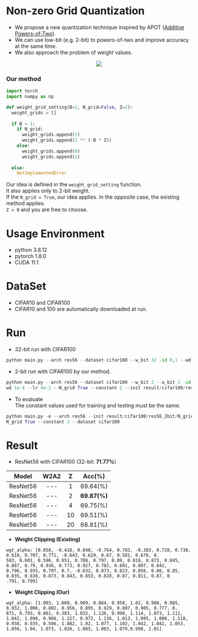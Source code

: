 # Non-zero Grid Quantization
* We propose a new quantization technique inspired by APOT ([Additive Powers-of-Two](https://arxiv.org/pdf/1909.13144.pdf)).  
* We can use low-bit (e.g. 2-bit) to powers-of-two and improve accuracy at the same time.  
* We also approach the problem of weight values.

<p align="center">
<img src="https://user-images.githubusercontent.com/51831143/185300574-94f63f11-891d-4d22-9036-bb2fae4311f0.png">
</p>

### Our method
```python
import torch
import numpy as np

def weight_grid_setting(B=2, N_grid=False, Z=2):
  weight_grids = []
  
  if B = 1:
    if N_grid:
      weight_grids.append(1)
      weight_grids.append(2 ** (-B * Z))
    else:
      weight_grids.append(0)
      weight_grids.append(1)
      
  else:
    NotImplementedError
```
Our idea is defined in the ```weight_grid_setting``` function.  
It also applies only to 2-bit weight.   
If the ```N_grid = True```, our idea applies. In the opposite case, the existing method applies.  
```Z > 0``` and you are free to choose.

# Usage Environment
* python 3.8.12
* pytorch 1.8.0
* CUDA 11.1

# DataSet
* CIFAR10 and CIFAR100
* CIFAR10 and 100 are automatically downloaded at run.


# Run
* 32-bit run with CIFAR100
```python 
python main.py --arch res56 --dataset cifar100 --w_bit 32 -id 0,1 --wd 1e-4
```

* 2-bit run with CIFAR100 by our method.
```python
python main.py --arch res56 --dataset cifar100 --w_bit 2 --a_bit 2 -id 0,1 --
wd 1e-4 --lr 4e-2 --N_grid True --constant 2 --init result/cifar100/res56_32bit/model_best.pth.tar
```

* To evaluate  
The constant values used for training and testing must be the same.
```python
python main.py -e --arch res56 --init result/cifar100/res56_2bit/N_grid/model_best.pth.tar -e -id 0 --w_bit 2 --a_bit 2 --
N_grid True --constant 2 --dataset cifar100
```

# Result

* ResNet56 with CIFAR100 (32-bit: **71.77%**)

|**Model**|**W2A2**|**Z**|**Acc(%)**|
|:------:|:---:|:---:|:---:|
|ResNet56|---|1|69.64(%)|
|ResNet56|---|2|**69.87(%)**|
|ResNet56|---|4|69.75(%)|
|ResNet56|---|10|69.51(%)|
|ResNet56|---|20|68.81(%)|

* **Weight Clipping (Existing)**  
```
wgt_alpha: [0.858, -0.418, 0.848, -0.764, 0.783, -0.383, 0.728, 0.738, 0.618, 0.707, 0.771, -0.643, 0.629, 0.67, 0.581, 0.676, 0.
583, 0.601, 0.596, 0.651, 0.708, 0.797, 0.89, 0.818, 0.873, 0.845, 0.887, 0.79, 0.936, 0.773, 0.927, 0.782, 0.891, 0.807, 0.842,
0.796, 0.935, 0.707, 0.7, -0.632, 0.873, 0.823, 0.856, 0.86, 0.85, 0.835, 0.838, 0.873, 0.843, 0.853, 0.828, 0.87, 0.811, 0.87, 0
.791, 0.799]
```

* **Weight Clipping (Our)**  
```
wgt_alpha: [1.003, 1.009, 0.909, 0.864, 0.958, 1.02, 0.908, 0.985, 0.932, 1.006, 0.802, 0.956, 0.895, 0.929, 0.807, 0.905, 0.777, 0.
871, 0.793, 0.861, 0.383, 1.032, 1.126, 0.998, 1.114, 1.073, 1.111, 1.042, 1.098, 0.966, 1.127, 0.972, 1.136, 1.013, 1.095, 1.006, 1.118,
0.938, 0.935, 0.506, 1.082, 1.02, 1.077, 1.102, 1.042, 1.041, 1.053, 1.056, 1.04, 1.073, 1.026, 1.085, 1.003, 1.079,0.998, 1.01]
```
